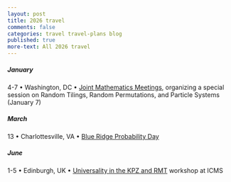 ```yaml
---
layout: post
title: 2026 travel
comments: false
categories: travel travel-plans blog
published: true
more-text: All 2026 travel
---
```


<!--more-->

##### January

4-7 &bull;
Washington, DC &bull;
[Joint Mathematics Meetings](https://jointmathematicsmeetings.org/jmm), organizing a special session on Random Tilings, Random Permutations, and Particle Systems (January 7)

<!-- ##### February -->

##### March

13 &bull; Charlottesville, VA &bull; [Blue Ridge Probability Day](https://math.virginia.edu/2026/03/BlueRidgeProb/)

<!-- ##### April -->

<!-- ##### May -->

##### June

1-5 &bull;
Edinburgh, UK &bull;
[Universality in the KPZ and RMT](https://icms.ac.uk/activities/workshop/universality-in-the-kpz-and-rmt/) workshop at ICMS

<!-- ##### July -->

<!-- ##### August -->

<!-- ##### September -->

<!-- ##### October -->

<!-- ##### November -->

<!-- ##### December -->
